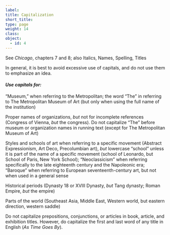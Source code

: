 ```yaml
---
label: 
title: Capitalization
short_title:
type: page
weight: 14
class:
object:
  - id: 4
---
```

See *Chicago*, chapters 7 and 8; also Italics, Names, Spelling, Titles


In general, it is best to avoid excessive use of capitals, and do not use them to emphasize an idea.

#### *Use capitals for:*

“Museum,” when referring to the Metropolitan; the word “The” in referring to The Metropolitan Museum of Art (but only when using the full name of the institution)

Proper names of organizations, *but* not for incomplete references (Congress of Vienna, *but* the congress). Do not capitalize “The” before museum or organization names in running text (except for The Metropolitan Museum of Art)

Styles and schools of art when referring to a specific movement (Abstract Expressionism, Art Deco, Precolumbian art), *but* lowercase “school” unless it is part of the name of a specific movement (school of Leonardo, but School of Paris, New York School); “Neoclassicism” when referring specifically to the late eighteenth century and the Napoleonic era; “Baroque” when referring to European seventeenth-century art, but not when used in a general sense

Historical periods (Dynasty 18 or XVIII Dynasty, *but* Tang dynasty; Roman Empire, *but* the empire)

Parts of the world (Southeast Asia, Middle East, Western world, but eastern direction, western saddle)

Do not capitalize prepositions, conjunctions, or articles in book, article, and exhibition titles. However, do capitalize the first and last word of any title in English (*As Time Goes By*).
